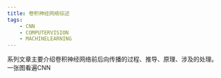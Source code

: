 ```yaml
---
title: 卷积神经网络综述
tags:  	
	- CNN
	- COMPUTERVISION
	- MACHINELEARNING
---
```

系列文章主要介绍卷积神经网络前后向传播的过程、推导、原理、涉及的处理。
一张图看遍CNN
<!--more-->